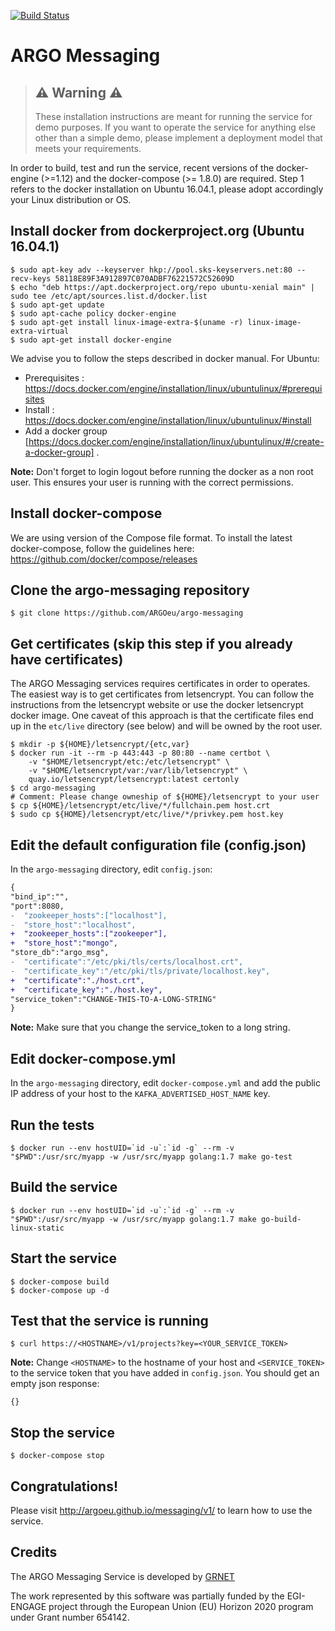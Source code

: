 [![Build Status](https://travis-ci.org/ARGOeu/argo-messaging.svg?branch=devel)](https://travis-ci.org/ARGOeu/argo-messaging)
# ARGO Messaging

> ## :warning: Warning :warning: 
> These installation instructions are meant for running the service for demo purposes. If you want to operate the service for anything else other than a simple demo, please implement a deployment model that meets your requirements.

In order to build, test and run the service, recent versions of the docker-engine (>=1.12) and the docker-compose (>= 1.8.0) are required. Step 1 refers to the docker installation on Ubuntu 16.04.1, please adopt accordingly your Linux distribution or OS.

## Install docker from dockerproject.org (Ubuntu 16.04.1)

```shell
$ sudo apt-key adv --keyserver hkp://pool.sks-keyservers.net:80 --recv-keys 58118E89F3A912897C070ADBF76221572C52609D
$ echo "deb https://apt.dockerproject.org/repo ubuntu-xenial main" | sudo tee /etc/apt/sources.list.d/docker.list
$ sudo apt-get update
$ sudo apt-cache policy docker-engine
$ sudo apt-get install linux-image-extra-$(uname -r) linux-image-extra-virtual
$ sudo apt-get install docker-engine
```

We advise you to follow the steps described in docker manual. For Ubuntu:

- Prerequisites : https://docs.docker.com/engine/installation/linux/ubuntulinux/#prerequisites
- Install : https://docs.docker.com/engine/installation/linux/ubuntulinux/#install
- Add a docker group [https://docs.docker.com/engine/installation/linux/ubuntulinux/#/create-a-docker-group] .

**Note:** Don't forget to login logout before running the docker as a non root user. This ensures your user is running with the correct permissions.

## Install docker-compose
 
We are using version of the Compose file format. To install the latest docker-compose, follow the guidelines here: https://github.com/docker/compose/releases
   
## Clone the argo-messaging repository

```shell
$ git clone https://github.com/ARGOeu/argo-messaging
```

## Get certificates (skip this step if you already have certificates)

The ARGO Messaging services requires certificates in order to operates. The easiest way is to get certificates from letsencrypt. You can follow the instructions from the letsencrypt website or use the docker letsencrypt docker image. One caveat of this approach is that the certificate files end up in the ```etc/live``` directory (see below) and will be owned by the root user.

```shell
$ mkdir -p ${HOME}/letsencrypt/{etc,var}
$ docker run -it --rm -p 443:443 -p 80:80 --name certbot \
    -v "$HOME/letsencrypt/etc:/etc/letsencrypt" \
    -v "$HOME/letsencrypt/var:/var/lib/letsencrypt" \
    quay.io/letsencrypt/letsencrypt:latest certonly
$ cd argo-messaging
# Comment: Please change owneship of ${HOME}/letsencrypt to your user
$ cp ${HOME}/letsencrypt/etc/live/*/fullchain.pem host.crt
$ sudo cp ${HOME}/letsencrypt/etc/live/*/privkey.pem host.key
```
## Edit the default configuration file (config.json)

In the ```argo-messaging``` directory, edit ```config.json```:

```diff
{
"bind_ip":"",
"port":8080,
-  "zookeeper_hosts":["localhost"],
-  "store_host":"localhost",
+  "zookeeper_hosts":["zookeeper"],
+  "store_host":"mongo",
"store_db":"argo_msg",
-  "certificate":"/etc/pki/tls/certs/localhost.crt",
-  "certificate_key":"/etc/pki/tls/private/localhost.key",
+  "certificate":"./host.crt",
+  "certificate_key":"./host.key",
"service_token":"CHANGE-THIS-TO-A-LONG-STRING"
}
```

**Note:** Make sure that you change the service_token to a long string.

## Edit docker-compose.yml

In the ```argo-messaging``` directory, edit ```docker-compose.yml``` and add the public IP address of your host to the ```KAFKA_ADVERTISED_HOST_NAME``` key.

## Run the tests

```shell
$ docker run --env hostUID=`id -u`:`id -g` --rm -v "$PWD":/usr/src/myapp -w /usr/src/myapp golang:1.7 make go-test
```

## Build the service

```shell
$ docker run --env hostUID=`id -u`:`id -g` --rm -v "$PWD":/usr/src/myapp -w /usr/src/myapp golang:1.7 make go-build-linux-static
```
 
## Start the service

```shell
$ docker-compose build
$ docker-compose up -d
```

##  Test that the service is running

```shell
$ curl https://<HOSTNAME>/v1/projects?key=<YOUR_SERVICE_TOKEN>
```

**Note:** Change ```<HOSTNAME>``` to the hostname of your host and ```<SERVICE_TOKEN>``` to the service token that you have added in ```config.json```. You should get an empty json response:

```shell
{}
```

## Stop the service

```shell
$ docker-compose stop
```

## Congratulations!

Please visit http://argoeu.github.io/messaging/v1/ to learn how to use the service.

## Credits

The ARGO Messaging Service is developed by [GRNET](http://www.grnet.gr)

The work represented by this software was partially funded by the EGI-ENGAGE project through the European Union (EU) Horizon 2020 program under Grant number 654142.
